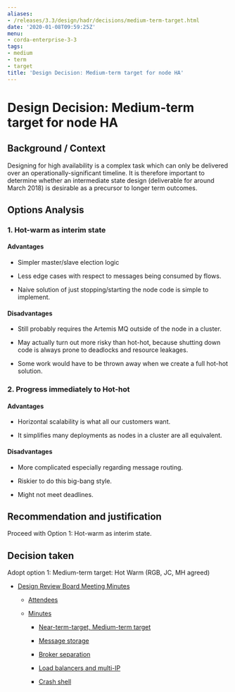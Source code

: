```yaml
---
aliases:
- /releases/3.3/design/hadr/decisions/medium-term-target.html
date: '2020-01-08T09:59:25Z'
menu:
- corda-enterprise-3-3
tags:
- medium
- term
- target
title: 'Design Decision: Medium-term target for node HA'
---
```



# Design Decision: Medium-term target for node HA


## Background / Context

Designing for high availability is a complex task which can only be delivered over an operationally-significant
                timeline. It is therefore important to determine whether an intermediate state design (deliverable for around March
                2018) is desirable as a precursor to longer term outcomes.


## Options Analysis


### 1. Hot-warm as interim state


#### Advantages


* Simpler master/slave election logic


* Less edge cases with respect to messages being consumed by flows.


* Naive solution of just stopping/starting the node code is simple to implement.



#### Disadvantages


* Still probably requires the Artemis MQ outside of the node in a cluster.


* May actually turn out more risky than hot-hot, because shutting down code is always prone to deadlocks and resource leakages.


* Some work would have to be thrown away when we create a full hot-hot solution.



### 2. Progress immediately to Hot-hot


#### Advantages


* Horizontal scalability is what all our customers want.


* It simplifies many deployments as nodes in a cluster are all equivalent.



#### Disadvantages


* More complicated especially regarding message routing.


* Riskier to do this big-bang style.


* Might not meet deadlines.



## Recommendation and justification

Proceed with Option 1: Hot-warm as interim state.


## Decision taken

Adopt option 1: Medium-term target: Hot Warm (RGB, JC, MH agreed)


* [Design Review Board Meeting Minutes](drb-meeting-20171116.md)
    * [Attendees](drb-meeting-20171116.md#attendees)

    * [Minutes](drb-meeting-20171116.md#minutes)
        * [Near-term-target, Medium-term target](drb-meeting-20171116.md#near-term-target-medium-term-target)

        * [Message storage](drb-meeting-20171116.md#id1)

        * [Broker separation](drb-meeting-20171116.md#id2)

        * [Load balancers and multi-IP](drb-meeting-20171116.md#id3)

        * [Crash shell](drb-meeting-20171116.md#id4)





